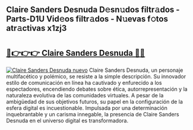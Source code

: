 ## Claire Sanders Desnuda D𝚎sn𝚞dos filtr𝚊dos - Parts-D1U Vid𝚎os filtr𝚊dos - N𝚞evas f𝚘tos atr𝚊ctivas x1zj3

# <h2><a href="http://mbci2q.tromn.icu/?c=Claire+Sanders+Desnuda">🔗👉👉👉 Claire Sanders Desnuda 🔗🔗</a></h2>

[![Claire Sanders Desnuda nuevo](https://i.imgur.com/pEAQMta.gif)](http://mbci2q.tromn.icu/?c=Claire+Sanders+Desnuda)
Claire Sanders Desnuda, un personaje multifacético y polémico, se resiste a la simple descripción. Su innovador estilo de comunicación en línea ha cautivado y enfurecido a los espectadores, encendiendo debates sobre ética, autorrepresentación y la naturaleza evolutiva de las comunidades virtuales. A pesar de la ambigüedad de sus objetivos futuros, su papel en la configuración de la esfera digital es incuestionable. Impulsada por una determinación inquebrantable y un carisma innegable, la presencia de Claire Sanders Desnuda en el universo digital es transformadora.
